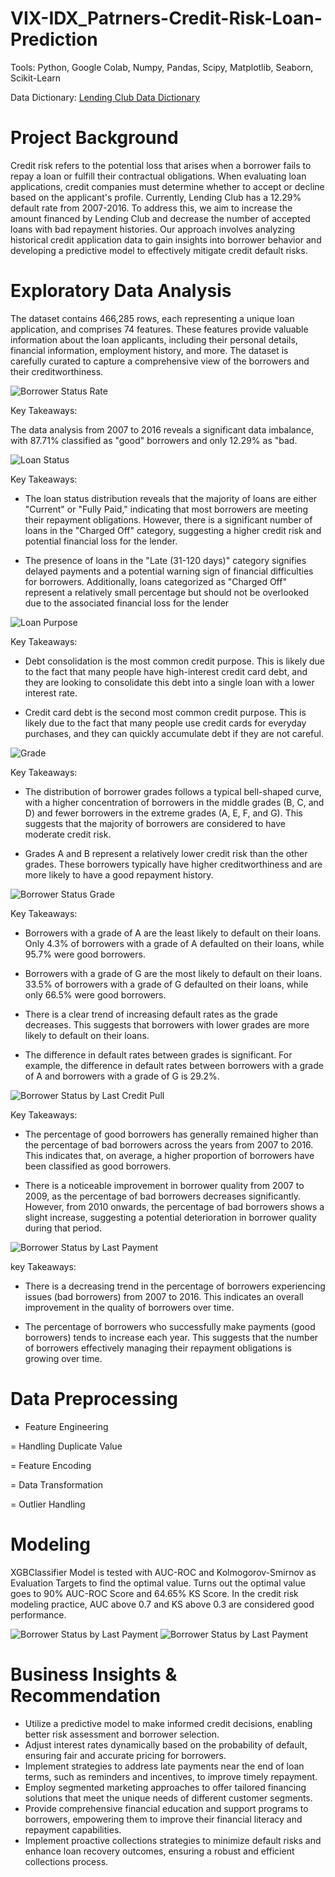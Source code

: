 # VIX-IDX_Patrners-Credit-Risk-Loan-Prediction

Tools: Python, Google Colab, Numpy, Pandas, Scipy, Matplotlib, Seaborn, Scikit-Learn

Data Dictionary: [Lending Club Data Dictionary](https://docs.google.com/spreadsheets/d/1Og_fBlwLbltnhaWC8TTjwUUr3iagMFLQ/edit?usp=sharing&ouid=117420950293102487407&rtpof=true&sd=true)

# Project Background

Credit risk refers to the potential loss that arises when a borrower fails to repay a loan or fulfill their contractual obligations. When evaluating loan applications, credit companies must determine whether to accept or decline based on the applicant's profile. Currently, Lending Club has a 12.29% default rate from 2007-2016. To address this, we aim to increase the amount financed by Lending Club and decrease the number of accepted loans with bad repayment histories. Our approach involves analyzing historical credit application data to gain insights into borrower behavior and developing a predictive model to effectively mitigate credit default risks.

# Exploratory Data Analysis

The dataset contains 466,285 rows, each representing a unique loan application, and comprises 74 features. These features provide valuable information about the loan applicants, including their personal details, financial information, employment history, and more. The dataset is carefully curated to capture a comprehensive view of the borrowers and their creditworthiness.

![Borrower Status Rate](https://github.com/Yanyan2410/VIX-IDX_Patrners-Credit-Risk-Loan-Prediction/blob/main/Images/Borrower's%20Status%20Rate.png)

Key Takeaways:

The data analysis from 2007 to 2016 reveals a significant data imbalance, with 87.71% classified as "good" borrowers and only 12.29% as "bad.

![Loan Status](https://github.com/Yanyan2410/VIX-IDX_Patrners-Credit-Risk-Loan-Prediction/blob/main/Images/Loan%20Status%20Countplot.png)

Key Takeaways:

- The loan status distribution reveals that the majority of loans are either "Current" or "Fully Paid," indicating that most borrowers are meeting their repayment obligations. However, there is a significant number of loans in the "Charged Off" category, suggesting a higher credit risk and potential financial loss for the lender.

- The presence of loans in the "Late (31-120 days)" category signifies delayed payments and a potential warning sign of financial difficulties for borrowers. Additionally, loans categorized as "Charged Off" represent a relatively small percentage but should not be overlooked due to the associated financial loss for the lender

![Loan Purpose](https://github.com/Yanyan2410/VIX-IDX_Patrners-Credit-Risk-Loan-Prediction/blob/main/Images/Number%20of%20Credit%20Purpose.png)

Key Takeaways:

- Debt consolidation is the most common credit purpose. This is likely due to the fact that many people have high-interest credit card debt, and they are looking to consolidate this debt into a single loan with a lower interest rate.

- Credit card debt is the second most common credit purpose. This is likely due to the fact that many people use credit cards for everyday purchases, and they can quickly accumulate debt if they are not careful.
 
![Grade](https://github.com/Yanyan2410/VIX-IDX_Patrners-Credit-Risk-Loan-Prediction/blob/main/Images/Number%20of%20grade.png)

Key Takeaways:

- The distribution of borrower grades follows a typical bell-shaped curve, with a higher concentration of borrowers in the middle grades (B, C, and D) and fewer borrowers in the extreme grades (A, E, F, and G). This suggests that the majority of borrowers are considered to have moderate credit risk.

- Grades A and B represent a relatively lower credit risk than the other grades. These borrowers typically have higher creditworthiness and are more likely to have a good repayment history.
 
![Borrower Status Grade](https://github.com/Yanyan2410/VIX-IDX_Patrners-Credit-Risk-Loan-Prediction/blob/main/Images/Borrower's%20status%20rate%20by%20grade.png)

Key Takeaways:

- Borrowers with a grade of A are the least likely to default on their loans. Only 4.3% of borrowers with a grade of A defaulted on their loans, while 95.7% were good borrowers.

- Borrowers with a grade of G are the most likely to default on their loans. 33.5% of borrowers with a grade of G defaulted on their loans, while only 66.5% were good borrowers.

- There is a clear trend of increasing default rates as the grade decreases. This suggests that borrowers with lower grades are more likely to default on their loans.

- The difference in default rates between grades is significant. For example, the difference in default rates between borrowers with a grade of A and borrowers with a grade of G is 29.2%.

![Borrower Status by Last Credit Pull](https://github.com/Yanyan2410/VIX-IDX_Patrners-Credit-Risk-Loan-Prediction/blob/main/Images/Borrower's%20status%20rate%20by%20last%20credit%20pull%20the%20year..png)

Key Takeaways:

- The percentage of good borrowers has generally remained higher than the percentage of bad borrowers across the years from 2007 to 2016. This indicates that, on average, a higher proportion of borrowers have been classified as good borrowers.

- There is a noticeable improvement in borrower quality from 2007 to 2009, as the percentage of bad borrowers decreases significantly. However, from 2010 onwards, the percentage of bad borrowers shows a slight increase, suggesting a potential deterioration in borrower quality during that period.
  
![Borrower Status by Last Payment](https://github.com/Yanyan2410/VIX-IDX_Patrners-Credit-Risk-Loan-Prediction/blob/main/Images/Borrower's%20status%20rate%20by%20last%20payment%20year.png)

key Takeaways:

- There is a decreasing trend in the percentage of borrowers experiencing issues (bad borrowers) from 2007 to 2016. This indicates an overall improvement in the quality of borrowers over time.

- The percentage of borrowers who successfully make payments (good borrowers) tends to increase each year. This suggests that the number of borrowers effectively managing their repayment obligations is growing over time.

# Data Preprocessing
- Feature Engineering

= Handling Duplicate Value

= Feature Encoding

= Data Transformation

= Outlier Handling

# Modeling

XGBClassifier Model is tested with AUC-ROC and Kolmogorov-Smirnov as Evaluation Targets to find the optimal value. Turns out the optimal value goes to 90% AUC-ROC Score and 64.65% KS Score. In the credit risk modeling practice, AUC above 0.7 and KS above 0.3 are considered good performance.

![Borrower Status by Last Payment](https://github.com/Yanyan2410/VIX-IDX_Patrners-Credit-Risk-Loan-Prediction/blob/main/Images/ROC%20AUC%20Curve.png)
![Borrower Status by Last Payment](https://github.com/Yanyan2410/VIX-IDX_Patrners-Credit-Risk-Loan-Prediction/blob/main/Images/KS.png)

# Business Insights & Recommendation

- Utilize a predictive model to make informed credit decisions, enabling better risk assessment and borrower selection.
- Adjust interest rates dynamically based on the probability of default, ensuring fair and accurate pricing for borrowers.
- Implement strategies to address late payments near the end of loan terms, such as reminders and incentives, to improve timely repayment.
- Employ segmented marketing approaches to offer tailored financing solutions that meet the unique needs of different customer segments.
- Provide comprehensive financial education and support programs to borrowers, empowering them to improve their financial literacy and repayment capabilities.
- Implement proactive collections strategies to minimize default risks and enhance loan recovery outcomes, ensuring a robust and efficient collections process.




